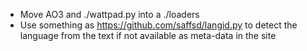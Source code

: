 - Move AO3 and ./wattpad.py into a ./loaders
- Use something as https://github.com/saffsd/langid.py  to detect the language from the text if not available as meta-data in the site
